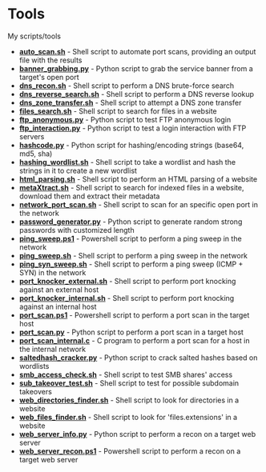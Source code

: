 # Tools
My scripts/tools

* [**auto_scan.sh**](https://github.com/rafaelbaldasso/Tools/blob/main/auto_scan.sh) - Shell script to automate port scans, providing an output file with the results 
* [**banner_grabbing.py**](https://github.com/rafaelbaldasso/Tools/blob/main/banner_grabbing.py) - Python script to grab the service banner from a target's open port 
* [**dns_recon.sh**](https://github.com/rafaelbaldasso/Tools/blob/main/dns_recon.sh) - Shell script to perform a DNS brute-force search
* [**dns_reverse_search.sh**](https://github.com/rafaelbaldasso/Tools/blob/main/dns_reverse_search.sh) - Shell script to perform a DNS reverse lookup
* [**dns_zone_transfer.sh**](https://github.com/rafaelbaldasso/Tools/blob/main/dns_zone_transfer.sh) - Shell script to attempt a DNS zone transfer
* [**files_search.sh**](https://github.com/rafaelbaldasso/Tools/blob/main/files_search.sh) - Shell script to search for files in a website
* [**ftp_anonymous.py**](https://github.com/rafaelbaldasso/Tools/blob/main/ftp_anonymous.py) - Python script to test FTP anonymous login
* [**ftp_interaction.py**](https://github.com/rafaelbaldasso/Tools/blob/main/ftp_interaction.py) - Python script to test a login interaction with FTP servers
* [**hashcode.py**](https://github.com/rafaelbaldasso/Tools/blob/main/hashcode.py) - Python script for hashing/encoding strings (base64, md5, sha)
* [**hashing_wordlist.sh**](https://github.com/rafaelbaldasso/Tools/blob/main/hashing_wordlist.sh) - Shell script to take a wordlist and hash the strings in it to create a new wordlist
* [**html_parsing.sh**](https://github.com/rafaelbaldasso/Tools/blob/main/html_parsing.sh) - Shell script to perform an HTML parsing of a website
* [**metaXtract.sh**](https://github.com/rafaelbaldasso/Tools/blob/main/metaXtract.sh) - Shell script to search for indexed files in a website, download them and extract their metadata
* [**network_port_scan.sh**](https://github.com/rafaelbaldasso/Tools/blob/main/network_port_scan.sh) - Shell script to scan for an specific open port in the network
* [**password_generator.py**](https://github.com/rafaelbaldasso/Tools/blob/main/password_generator.py) - Python script to generate random strong passwords with customized length
* [**ping_sweep.ps1**](https://github.com/rafaelbaldasso/Tools/blob/main/ping_sweep.ps1) - Powershell script to perform a ping sweep in the network
* [**ping_sweep.sh**](https://github.com/rafaelbaldasso/Tools/blob/main/ping_sweep.sh) - Shell script to perform a ping sweep in the network
* [**ping_syn_sweep.sh**](https://github.com/rafaelbaldasso/Tools/blob/main/ping_syn_sweep.sh) - Shell script to perform a ping sweep (ICMP + SYN) in the network
* [**port_knocker_external.sh**](https://github.com/rafaelbaldasso/Tools/blob/main/port_knocker_external.sh) - Shell script to perform port knocking against an external host
* [**port_knocker_internal.sh**](https://github.com/rafaelbaldasso/Tools/blob/main/port_knocker_internal.sh) - Shell script to perform port knocking against an internal host
* [**port_scan.ps1**](https://github.com/rafaelbaldasso/Tools/blob/main/port_scan.ps1) - Powershell script to perform a port scan in the target host
* [**port_scan.py**](https://github.com/rafaelbaldasso/Tools/blob/main/port_scan.py) - Python script to perform a port scan in a target host
* [**port_scan_internal.c**](https://github.com/rafaelbaldasso/Tools/blob/main/port_scan_internal.c) - C program to perform a port scan for a host in the internal network
* [**saltedhash_cracker.py**](https://github.com/rafaelbaldasso/Tools/blob/main/saltedhash_cracker.py) - Python script to crack salted hashes based on wordlists
* [**smb_access_check.sh**](https://github.com/0xDuskr/Tools/blob/main/smb_access_check.sh) - Shell script to test SMB shares' access 
* [**sub_takeover_test.sh**](https://github.com/rafaelbaldasso/Tools/blob/main/sub_takeover_test.sh) - Shell script to test for possible subdomain takeovers
* [**web_directories_finder.sh**](https://github.com/rafaelbaldasso/Tools/blob/main/web_directories_finder.sh) - Shell script to look for directories in a website
* [**web_files_finder.sh**](https://github.com/rafaelbaldasso/Tools/blob/main/web_files_finder.sh) - Shell script to look for 'files.extensions' in a website
* [**web_server_info.py**](https://github.com/rafaelbaldasso/Tools/blob/main/web_server_info.py) - Python script to perform a recon on a target web server 
* [**web_server_recon.ps1**](https://github.com/rafaelbaldasso/Tools/blob/main/web_server_recon.ps1) - Powershell script to perform a recon on a target web server 
